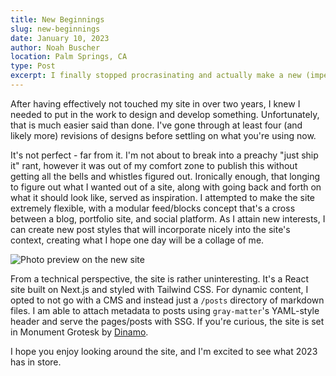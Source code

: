 ```yaml
---
title: New Beginnings
slug: new-beginnings
date: January 10, 2023
author: Noah Buscher
location: Palm Springs, CA
type: Post
excerpt: I finally stopped procrasinating and actually make a new (imperfect) website for myself.
---
```


After having effectively not touched my site in over two years, I knew I needed to put in the work to design and develop something. Unfortunately, that is much easier said than done. I've gone through at least four (and likely more) revisions of designs before settling on what you're using now.

It's not perfect - far from it. I'm not about to break into a preachy "just ship it" rant, however it was out of my comfort zone to publish this without getting all the bells and whistles figured out. Ironically enough, that longing to figure out what I wanted out of a site, along with going back and forth on what it should look like, served as inspiration. I attempted to make the site extremely flexible, with a modular feed/blocks concept that's a cross between a blog, portfolio site, and social platform. As I attain new interests, I can create new post styles that will incorporate nicely into the site's context, creating what I hope one day will be a collage of me.

![Photo preview on the new site](/media/new-beginnings/website.jpeg)

From a technical perspective, the site is rather uninteresting. It's a React site built on Next.js and styled with Tailwind CSS. For dynamic content, I opted to not go with a CMS and instead just a `/posts` directory of markdown files. I am able to attach metadata to posts using `gray-matter`'s YAML-style header and serve the pages/posts with SSG. If you're curious, the site is set in Monument Grotesk by [Dinamo](https://abcdinamo.com/typefaces/monument-grotesk).

I hope you enjoy looking around the site, and I'm excited to see what 2023 has in store.

